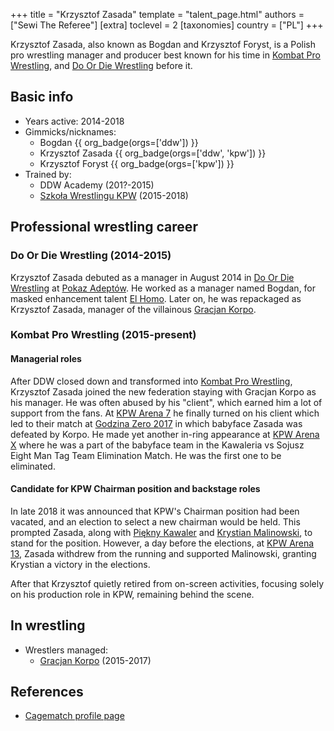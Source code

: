 +++
title = "Krzysztof Zasada"
template = "talent_page.html"
authors = ["Sewi The Referee"]
[extra]
toclevel = 2
[taxonomies]
country = ["PL"]
+++

Krzysztof Zasada, also known as Bogdan and Krzysztof Foryst, is a Polish pro wrestling manager and producer best known for his time in [Kombat Pro Wrestling](@/o/kpw.md), and [Do Or Die Wrestling](@/o/ddw.md) before it.

## Basic info

* Years active: 2014-2018
* Gimmicks/nicknames:
  - Bogdan {{ org_badge(orgs=['ddw']) }}
  - Krzysztof Zasada {{ org_badge(orgs=['ddw', 'kpw']) }}
  - Krzysztof Foryst {{ org_badge(orgs=['kpw']) }}
* Trained by:
  - DDW Academy (201?-2015)
  - [Szkoła Wrestlingu KPW](@/o/szkola-kpw.md) (2015-2018)

## Professional wrestling career

### Do Or Die Wrestling (2014-2015)

Krzysztof Zasada debuted as a manager in August 2014 in [Do Or Die Wrestling](@/o/ddw.md) at [Pokaz Adeptów](@/e/ddw/2014-08-16-ddw-pokaz-adeptow.md). He worked as a manager named Bogdan, for masked enhancement talent [El Homo](@/w/ostrowski.md). Later on, he was repackaged as Krzysztof Zasada, manager of the villainous [Gracjan Korpo](@/w/gracjan-korpo.md).

### Kombat Pro Wrestling (2015-present)

#### Managerial roles

After DDW closed down and transformed into [Kombat Pro Wrestling](@/o/kpw.md), Krzysztof Zasada joined the new federation staying with Gracjan Korpo as his manager. He was often abused by his "client", which earned him a lot of support from the fans. At [KPW Arena 7](@/e/kpw/2017-06-10-kpw-arena-7.md) he finally turned on his client which led to their match at [Godzina Zero 2017](@/e/kpw/2017-08-12-kpw-godzina-zero-2017.md) in which babyface Zasada was defeated by Korpo. He made yet another in-ring appearance at [KPW Arena X](@/e/kpw/2018-05-26-kpw-arena-x.md) where he was a part of the babyface team in the Kawaleria vs Sojusz Eight Man Tag Team Elimination Match. He was the first one to be eliminated.

#### Candidate for KPW Chairman position and backstage roles

In late 2018 it was announced that KPW's Chairman position had been vacated, and an election to select a new chairman would be held. This prompted Zasada, along with [Piękny Kawaler](@/w/piekny-kawaler.md) and [Krystian Malinowski](@/w/krystian-malinowski.md), to stand for the position. However, a day before the elections, at [KPW Arena 13](@/e/kpw/2019-04-05-kpw-arena-13.md), Zasada withdrew from the running and supported Malinowski, granting Krystian a victory in the elections.

After that Krzysztof quietly retired from on-screen activities, focusing solely on his production role in KPW, remaining behind the scene.

## In wrestling

* Wrestlers managed:
  - [Gracjan Korpo](@/w/gracjan-korpo.md) (2015-2017)

## References

* [Cagematch profile page](https://www.cagematch.net/?id=2&nr=19772)
